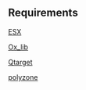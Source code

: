 ## Requirements

[ESX](https://github.com/esx-framework/esx_core)

[Ox_lib](https://github.com/overextended/ox_lib)

[Qtarget](https://github.com/overextended/qtarget)

[polyzone](https://github.com/mkafrin/PolyZone)
